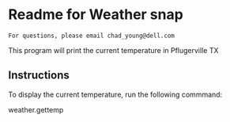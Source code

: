 # Readme for Weather snap
    For questions, please email chad_young@dell.com

This program will print the current temperature in Pflugerville TX

## Instructions
To display the current temperature, run the following commmand:

weather.gettemp

